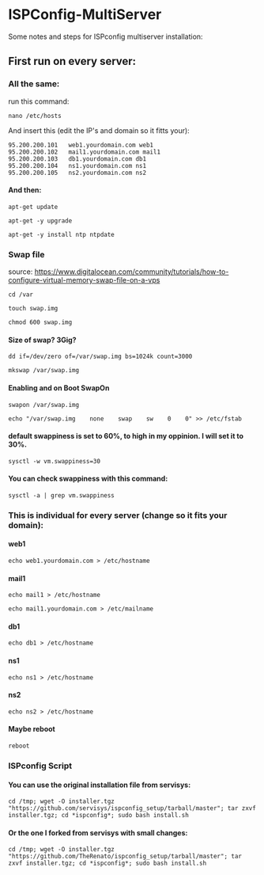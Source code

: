 # ISPConfig-MultiServer

Some notes and steps for ISPconfig multiserver installation:



## First run on every server:

### All the same:

run this command:

```
nano /etc/hosts
```

And insert this (edit the IP's and domain so it fitts your):
```
95.200.200.101   web1.yourdomain.com web1
95.200.200.102   mail1.yourdomain.com mail1
95.200.200.103   db1.yourdomain.com db1
95.200.200.104   ns1.yourdomain.com ns1
95.200.200.105   ns2.yourdomain.com ns2
```
#### And then:
```
apt-get update
```
```
apt-get -y upgrade
```
```
apt-get -y install ntp ntpdate
```

### Swap file 
source: https://www.digitalocean.com/community/tutorials/how-to-configure-virtual-memory-swap-file-on-a-vps


```
cd /var
```
```
touch swap.img
```
```
chmod 600 swap.img
```
#### Size of swap? 3Gig?
```
dd if=/dev/zero of=/var/swap.img bs=1024k count=3000
```
```
mkswap /var/swap.img
```

#### Enabling and on Boot SwapOn
```
swapon /var/swap.img
```
```
echo "/var/swap.img    none    swap    sw    0    0" >> /etc/fstab
```

#### default swappiness is set to 60%, to high in my oppinion. I will set it to 30%.
```
sysctl -w vm.swappiness=30
```
#### You can check swappiness with this command:
```
sysctl -a | grep vm.swappiness
```
### This is individual for every server (change so it fits your domain):

#### web1
```
echo web1.yourdomain.com > /etc/hostname
```
#### mail1
```
echo mail1 > /etc/hostname
```
```
echo mail1.yourdomain.com > /etc/mailname
```
#### db1
```
echo db1 > /etc/hostname
```
#### ns1
```
echo ns1 > /etc/hostname
```
#### ns2
```
echo ns2 > /etc/hostname
```
#### Maybe reboot
```
reboot
```
### ISPconfig Script

#### You can use the original installation file from servisys:
```
cd /tmp; wget -O installer.tgz "https://github.com/servisys/ispconfig_setup/tarball/master"; tar zxvf installer.tgz; cd *ispconfig*; sudo bash install.sh
```

#### Or the one I forked from servisys with small changes:
```
cd /tmp; wget -O installer.tgz "https://github.com/TheRenato/ispconfig_setup/tarball/master"; tar zxvf installer.tgz; cd *ispconfig*; sudo bash install.sh
```